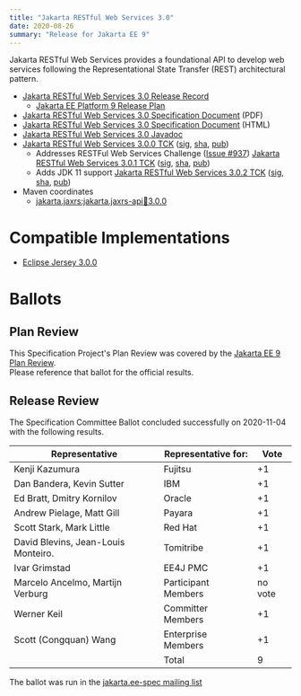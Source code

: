 ```yaml
---
title: "Jakarta RESTful Web Services 3.0"
date: 2020-08-26
summary: "Release for Jakarta EE 9"
---
```

Jakarta RESTful Web Services provides a foundational API to develop web services
following the Representational State Transfer (REST) architectural pattern.

* [Jakarta RESTful Web Services 3.0 Release Record](https://projects.eclipse.org/projects/ee4j.jaxrs/releases/3.0)
  * [Jakarta EE Platform 9 Release Plan](https://eclipse-ee4j.github.io/jakartaee-platform/jakartaee9/JakartaEE9ReleasePlan)
* [Jakarta RESTful Web Services 3.0 Specification Document](./jakarta-restful-ws-spec-3.0.pdf) (PDF)
* [Jakarta RESTful Web Services 3.0 Specification Document](./jakarta-restful-ws-spec-3.0.html) (HTML)
* [Jakarta RESTful Web Services 3.0 Javadoc](./apidocs)
* [Jakarta RESTful Web Services 3.0.0 TCK](https://download.eclipse.org/jakartaee/restful-ws/3.0/jakarta-restful-ws-tck-3.0.0.zip)  ([sig](https://download.eclipse.org/jakartaee/restful-ws/3.0/jakarta-restful-ws-tck-3.0.0.zip.sig),  [sha](https://download.eclipse.org/jakartaee/restful-ws/3.0/jakarta-restful-ws-tck-3.0.0.zip.sha256),  [pub](https://raw.githubusercontent.com/jakartaee/specification-committee/master/jakartaee-spec-committee.pub))
   * Addresses RESTFul Web Services Challenge ([Issue #937](https://github.com/eclipse-ee4j/jaxrs-api/issues/937)) [Jakarta RESTful Web Services 3.0.1 TCK](https://download.eclipse.org/jakartaee/restful-ws/3.0/jakarta-restful-ws-tck-3.0.1.zip) ([sig](https://download.eclipse.org/jakartaee/restful-ws/3.0/jakarta-restful-ws-tck-3.0.1.zip.sig),  [sha](https://download.eclipse.org/jakartaee/restful-ws/3.0/jakarta-restful-ws-tck-3.0.1.zip.sha256),  [pub](https://raw.githubusercontent.com/jakartaee/specification-committee/master/jakartaee-spec-committee.pub))
   * Adds JDK 11 support [Jakarta RESTful Web Services 3.0.2 TCK](https://download.eclipse.org/jakartaee/restful-ws/3.0/jakarta-restful-ws-tck-3.0.2.zip)  ([sig](https://download.eclipse.org/jakartaee/restful-ws/3.0/jakarta-restful-ws-tck-3.0.2.zip.sig),  [sha](https://download.eclipse.org/jakartaee/restful-ws/3.0/jakarta-restful-ws-tck-3.0.2.zip.sha256),  [pub](https://raw.githubusercontent.com/jakartaee/specification-committee/master/jakartaee-spec-committee.pub))
* Maven coordinates
  * [jakarta.jaxrs:jakarta.jaxrs-api:jar:3.0.0](https://search.maven.org/artifact/jakarta.ws.rs/jakarta.ws.rs-api/3.0.0/jar)


# Compatible Implementations

* [Eclipse Jersey 3.0.0](https://eclipse-ee4j.github.io/jersey/download.html)

# Ballots

## Plan Review

[//]: # (For Jakarta EE 9, the Platform Plan Review covered 95% of the Specification Projects.  For those Projects, just use the following statement in this Plan Review section:)

This Specification Project's Plan Review was covered by the [Jakarta EE 9 Plan Review](https://jakarta.ee/specifications/platform/9/).  
Please reference that ballot for the official results.

[//]: # (If your Project was required to do a standalone Plan Review...  You'll need to perform an official Plan Review ballot and record the results here.)

## Release Review

The Specification Committee Ballot concluded successfully on 2020-11-04 with the following results.

| Representative                                 | Representative for: | Vote |
|----------------------------------------------------|---------------------|------|
|Kenji Kazumura                                      | Fujitsu | +1
|Dan Bandera, Kevin Sutter                           | IBM | +1
|Ed Bratt, Dmitry Kornilov                           | Oracle | +1
|Andrew Pielage, Matt Gill                           | Payara | +1
|Scott Stark, Mark Little                            | Red Hat | +1
|David Blevins, Jean-Louis Monteiro.                 | Tomitribe | +1
|Ivar Grimstad                                       | EE4J PMC | +1
|Marcelo Ancelmo, Martijn Verburg                    | Participant Members | no vote
|Werner Keil                                         | Committer Members | +1
|Scott (Congquan) Wang                               | Enterprise Members | +1
|                                                    | Total | 9

The ballot was run in the [jakarta.ee-spec mailing list](https://www.eclipse.org/lists/jakarta.ee-spec/msg01136.html)
